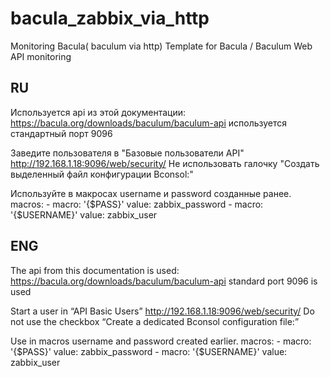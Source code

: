 # bacula_zabbix_via_http
Monitoring Bacula( baculum via http)
Template for Bacula / Baculum  Web API monitoring

## RU
Используется api из этой документации:
https://bacula.org/downloads/baculum/baculum-api
используется стандартный порт 9096

Заведите пользователя в "Базовые пользователи API"
http://192.168.1.18:9096/web/security/
Не использовать галочку "Создать выделенный файл конфигурации Bconsol:"

Используйте в макросах username и password созданные ранее.
      macros:
        - macro: '{$PASS}'
          value: zabbix_password
        - macro: '{$USERNAME}'
          value: zabbix_user
          
## ENG
The api from this documentation is used:
https://bacula.org/downloads/baculum/baculum-api
standard port 9096 is used

Start a user in “API Basic Users”
http://192.168.1.18:9096/web/security/
Do not use the checkbox “Create a dedicated Bconsol configuration file:”

Use in macros username and password created earlier.
      macros:
        - macro: '{$PASS}'
          value: zabbix_password
        - macro: '{$USERNAME}'
          value: zabbix_user

